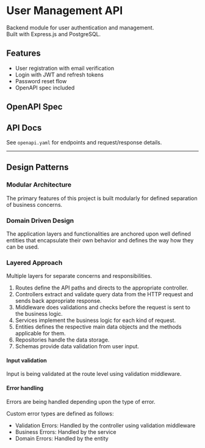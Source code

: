 # User Management API

Backend module for user authentication and management.  
Built with Express.js and PostgreSQL.

## Features

- User registration with email verification
- Login with JWT and refresh tokens
- Password reset flow
- OpenAPI spec included

## OpenAPI Spec

## API Docs

See `openapi.yaml` for endpoints and request/response details.

---

## Design Patterns

### Modular Architecture
The primary features of this project is built modularly for defined separation of business concerns.

### Domain Driven Design
The application layers and functionalities are anchored upon well defined entities that encapsulate their
own behavior and defines the way how they can be used.

### Layered Approach
Multiple layers for separate concerns and responsibilities.

1. Routes define the API paths and directs to the appropriate controller.
2. Controllers extract and validate query data from the HTTP request and sends back appropriate response.
3. Middleware does validations and checks before the request is sent to the business logic.
4. Services implement the business logic for each kind of request.
5. Entities defines the respective main data objects and the methods applicable for them.
6. Repositories handle the data storage.
7. Schemas provide data validation from user input.

#### Input validation

Input is being validated at the route level using validation middleware.

#### Error handling

Errors are being handled depending upon the type of error.

Custom error types are defined as follows:
- Validation Errors: Handled by the controller using validation middleware
- Business Errors: Handled by the service
- Domain Errors: Handled by the entity
